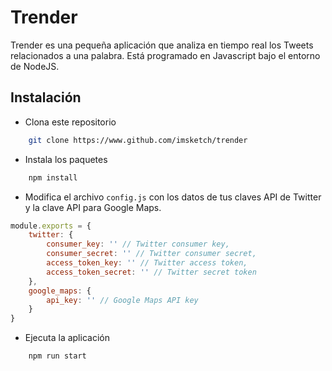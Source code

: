 # Trender

Trender es una pequeña aplicación que analiza en tiempo real los Tweets relacionados a una palabra. Está programado en Javascript bajo el entorno de NodeJS. 

## Instalación

* Clona este repositorio

```bash
    git clone https://www.github.com/imsketch/trender
```

* Instala los paquetes 
```bash
    npm install
```

* Modifica el archivo ``config.js`` con los datos de tus claves API de Twitter y la clave API para Google Maps.

```js
module.exports = {
    twitter: {
        consumer_key: '' // Twitter consumer key,
        consumer_secret: '' // Twitter consumer secret,
        access_token_key: '' // Twitter access token,
        access_token_secret: '' // Twitter secret token
    },
    google_maps: {
        api_key: '' // Google Maps API key
    }
}
```

* Ejecuta la aplicación
```bash
    npm run start
```
